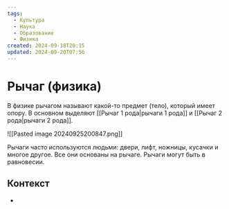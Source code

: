 ```yaml
---
tags:
  - Культура
  - Наука
  - Образование
  - Физика
created: 2024-09-18T20:15
updated: 2024-09-20T07:56
---
```

# Рычаг (физика)

В физике рычагом называют какой-то предмет (тело), который имеет опору.
В основном выделяют [[Рычаг 1 рода|рычаги 1 рода]] и [[Рычаг 2 рода|рычаги 2 рода]].

![[Pasted image 20240925200847.png]]

Рычаги часто используются людьми: двери, лифт, ножницы, кусачки и многое другое. Все они основаны на рычаге.
Рычаги могут быть в равновесии.
## Контекст
- 

